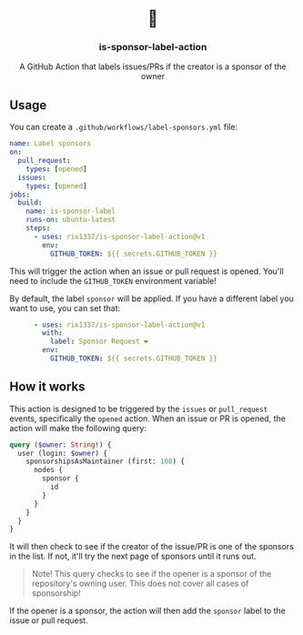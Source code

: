 <h1 align="center">💖</h1>
<h3 align="center">is-sponsor-label-action</h3>
<p align="center">A GitHub Action that labels issues/PRs if the creator is a sponsor of the owner</p>

## Usage

You can create a `.github/workflows/label-sponsors.yml` file:

```yaml
name: Label sponsors
on:
  pull_request:
    types: [opened]
  issues:
    types: [opened]
jobs:
  build:
    name: is-sponsor-label
    runs-on: ubuntu-latest
    steps:
      - uses: rix1337/is-sponsor-label-action@v1
        env:
          GITHUB_TOKEN: ${{ secrets.GITHUB_TOKEN }}
```

This will trigger the action when an issue or pull request is opened. You'll need to include the `GITHUB_TOKEN` environment variable!

By default, the label `sponsor` will be applied. If you have a different label you want to use, you can set that:

```yaml
      - uses: rix1337/is-sponsor-label-action@v1
        with:
          label: Sponsor Request ❤️
        env:
          GITHUB_TOKEN: ${{ secrets.GITHUB_TOKEN }}
```

## How it works

This action is designed to be triggered by the `issues` or `pull_request` events, specifically the `opened` action. When an issue or PR is opened, the action will make the following query:

```graphql
query ($owner: String!) { 
  user (login: $owner) {
    sponsorshipsAsMaintainer (first: 100) {
      nodes {
        sponsor {
          id
        }
      }
    }
  }
}
```

It will then check to see if the creator of the issue/PR is one of the sponsors in the list. If not, it'll try the next page of sponsors until it runs out.

> Note! This query checks to see if the opener is a sponsor of the repository's owning user. This does not cover all cases of sponsorship!

If the opener is a sponsor, the action will then add the `sponsor` label to the issue or pull request.

